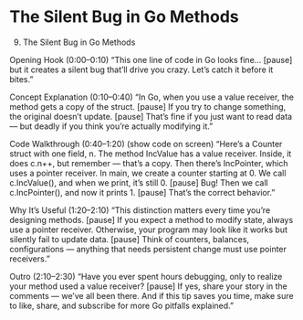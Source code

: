 # The Silent Bug in Go Methods

9. The Silent Bug in Go Methods

Opening Hook (0:00–0:10)
“This one line of code in Go looks fine… [pause] but it creates a silent bug that’ll drive you crazy. Let’s catch it before it bites.”

Concept Explanation (0:10–0:40)
“In Go, when you use a value receiver, the method gets a copy of the struct. [pause] If you try to change something, the original doesn’t update. [pause] That’s fine if you just want to read data — but deadly if you think you’re actually modifying it.”

Code Walkthrough (0:40–1:20)
(show code on screen)
“Here’s a Counter struct with one field, n.
The method IncValue has a value receiver. Inside, it does c.n++, but remember — that’s a copy.
Then there’s IncPointer, which uses a pointer receiver.
In main, we create a counter starting at 0. We call c.IncValue(), and when we print, it’s still 0. [pause] Bug!
Then we call c.IncPointer(), and now it prints 1. [pause] That’s the correct behavior.”

Why It’s Useful (1:20–2:10)
“This distinction matters every time you’re designing methods. [pause] If you expect a method to modify state, always use a pointer receiver. Otherwise, your program may look like it works but silently fail to update data. [pause] Think of counters, balances, configurations — anything that needs persistent change must use pointer receivers.”

Outro (2:10–2:30)
“Have you ever spent hours debugging, only to realize your method used a value receiver? [pause] If yes, share your story in the comments — we’ve all been there. And if this tip saves you time, make sure to like, share, and subscribe for more Go pitfalls explained.”